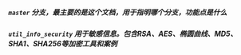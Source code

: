 ##### **`master` 分支，最主要的是这个文档，用于指明哪个分支，功能点是什么**

##### `util_info_security` 用于敏感信息。包含RSA、AES、椭圆曲线、MD5、SHA1、SHA256等加密工具和案例
